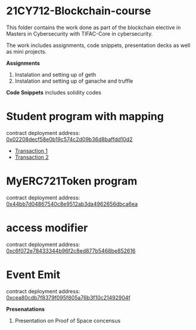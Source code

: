 # 21CY712-Blockchain-course

This folder contains the work done as part of the blockchain elective in Masters in Cybersecurity with TIFAC-Core in cybersecurity.

The work includes assignments, code snippets, presentation decks as well as mini projects.

**Assignments**
1. Instalation and setting up of geth
2. Instalation and setting up of ganache and truffle

**Code Snippets**
includes solidity codes

# Student program with mapping

contract deployment address:
[0x02208decf58e0b19c574c2d09b36d8baffdd10d2](https://ropsten.etherscan.io/tx/0x661d9f1a315fba93de82241e40dcd89d94a66673b5408c6848818488b508f192) <br/>
 - [Transaction 1](https://ropsten.etherscan.io/tx/0x01cca00cbc60b59da25163e726021396861f0f162f839b137bfe8aa7836d485e) <br/>
 - [Transaction 2](https://ropsten.etherscan.io/tx/0x01cca00cbc60b59da25163e726021396861f0f162f839b137bfe8aa7836d485e) <br/>

# MyERC721Token program

contract deployment address:
[0x44bb7d04867540c8e9512ab3da4962656dbca6ea](https://ropsten.etherscan.io/tx/0xdc72d37e49205179888f1cabff81b29ebc2d7584eeac891bde5757653f5186ff)

# access modifier

contract deployment address:
[0xc6f072e78433344b96f2c8ed877b5468be852616](https://ropsten.etherscan.io/tx/0x40612e87b14b63efe4b231e519d125ad99fcf250ce42ff6cac7ebaa442857b45)

# Event Emit

contract deployment address:
[0xcea80cdb7f8379f095f805a76b3f10c21492904f](https://ropsten.etherscan.io/tx/0x75de3b09e602bd9b03848b331ff6d495ed4f234139696442494697b2cf5dfbe8)

**Presenatations**
1. Presentation on Proof of Space concensus


